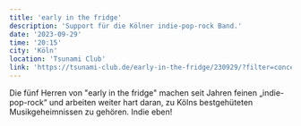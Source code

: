 ```yaml
---
title: 'early in the fridge'
description: 'Support für die Kölner indie-pop-rock Band.'
date: '2023-09-29'
time: '20:15'
city: 'Köln'
location: 'Tsunami Club'
link: 'https://tsunami-club.de/early-in-the-fridge/230929/?filter=concert'
---
```


Die fünf Herren von "early in the fridge" machen seit Jahren feinen „indie-pop-rock“ und arbeiten weiter hart daran, zu Kölns bestgehüteten Musikgeheimnissen zu gehören. Indie eben!
